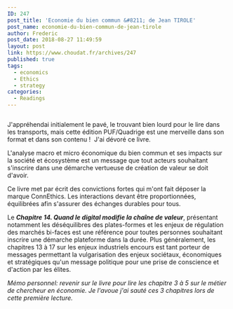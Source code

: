 ```yaml
---
ID: 247
post_title: 'Economie du bien commun &#8211; de Jean TIROLE'
post_name: economie-du-bien-commun-de-jean-tirole
author: Frederic
post_date: 2018-08-27 11:49:59
layout: post
link: https://www.choudat.fr/archives/247
published: true
tags:
  - economics
  - Ethics
  - strategy
categories:
  - Readings
---
```

<!-- wp:image {"id":248} --><figure class="wp-block-image">

<img src="http://www.choudat.fr/blog/wp-content/uploads/2018/09/EcoBienCommun-150x150.jpg" alt="" class="wp-image-248" /></figure> <!-- /wp:image -->

<!-- wp:paragraph -->

J'appréhendai initialement le pavé, le trouvant bien lourd pour le lire dans les transports, mais cette édition PUF/Quadrige est une merveille dans son format et dans son contenu !  J'ai dévoré ce livre.  

<!-- /wp:paragraph -->

<!-- wp:paragraph -->

L'analyse macro et micro économique du bien commun et ses impacts sur la société et écosystème est un message que tout acteurs souhaitant s'inscrire dans une démarche vertueuse de création de valeur se doit d'avoir.

<!-- /wp:paragraph -->

<!-- wp:paragraph -->

Ce livre met par écrit des convictions fortes qui m'ont fait déposer la marque ConnEthics. Les interactions devant être proportionnées, équilibrées afin s'assurer des échanges durables pour tous.

<!-- /wp:paragraph -->

<!-- wp:paragraph -->

Le ***Chapitre 14. Quand le digital modifie la chaîne de valeur***, présentant notamment les déséquilibres des plates-formes et les enjeux de régulation des marchés bi-faces est une référence pour toutes personnes souhaitant inscrire une démarche plateforme dans la durée. Plus généralement, les chapitres 13 à 17 sur les enjeux industriels encours est tant porteur de messages permettant la vulgarisation des enjeux sociétaux, économiques et stratégiques qu'un message politique pour une prise de conscience et d'action par les élites.

<!-- /wp:paragraph -->

<!-- wp:paragraph {"fontSize":"small"} -->

<p class="has-small-font-size">
  <em>Mémo personnel: revenir sur le livre pour lire les chapitre 3 à 5 sur le métier de chercheur en économie. Je l'avoue j'ai sauté ces 3 chapitres lors de cette première lecture.</em>
</p>

<!-- /wp:paragraph -->

<!-- wp:paragraph -->



<!-- /wp:paragraph -->